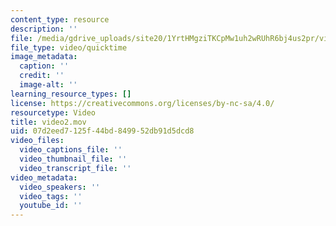 ```yaml
---
content_type: resource
description: ''
file: /media/gdrive_uploads/site20/1YrtHMgziTKCpMw1uh2wRUhR6bj4us2pr/video2.mov
file_type: video/quicktime
image_metadata:
  caption: ''
  credit: ''
  image-alt: ''
learning_resource_types: []
license: https://creativecommons.org/licenses/by-nc-sa/4.0/
resourcetype: Video
title: video2.mov
uid: 07d2eed7-125f-44bd-8499-52db91d5dcd8
video_files:
  video_captions_file: ''
  video_thumbnail_file: ''
  video_transcript_file: ''
video_metadata:
  video_speakers: ''
  video_tags: ''
  youtube_id: ''
---
```

